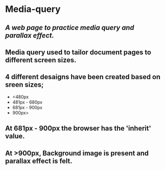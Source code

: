 # **Media-query**
## *A web page to practice  media query and parallax effect.*
## Media query used to tailor document pages to different screen sizes.
## 4 different desaigns have been created based on sreen sizes;
- <480px
- 481px - 680px
- 681px - 900px
- 900px>
## **At 681px - 900px the browser has the 'inherit' value.**
## **At >900px, Background image is present and parallax effect is felt.**
